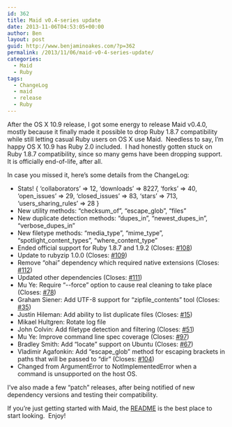 ```yaml
---
id: 362
title: Maid v0.4-series update
date: 2013-11-06T04:53:05+00:00
author: Ben
layout: post
guid: http://www.benjaminoakes.com/?p=362
permalink: /2013/11/06/maid-v0-4-series-update/
categories:
  - Maid
  - Ruby
tags:
  - ChangeLog
  - maid
  - release
  - Ruby
---
```

After the OS X 10.9 release, I got some energy to release Maid v0.4.0, mostly because it finally made it possible to drop Ruby 1.8.7 compatibility while still letting casual Ruby users on OS X use Maid.  Needless to say, I&#8217;m happy OS X 10.9 has Ruby 2.0 included.  I had honestly gotten stuck on Ruby 1.8.7 compatibility, since so many gems have been dropping support.  It is officially end-of-life, after all.

In case you missed it, here&#8217;s some details from the ChangeLog:

  * Stats! { &#8216;collaborators&#8217; => 12, &#8216;downloads&#8217; => 8227, &#8216;forks&#8217; => 40, &#8216;open\_issues&#8217; => 29, &#8216;closed\_issues&#8217; => 83, &#8216;stars&#8217; => 713, &#8216;users\_sharing\_rules&#8217; => 28 }
  * New utility methods: &#8220;checksum\_of&#8221;, &#8220;escape\_glob&#8221;, &#8220;files&#8221;
  * New duplicate detection methods: &#8220;dupes\_in&#8221;, &#8220;newest\_dupes\_in&#8221;, &#8220;verbose\_dupes_in&#8221;
  * New filetype methods: &#8220;media\_type&#8221;, &#8220;mime\_type&#8221;, &#8220;spotlight\_content\_types&#8221;, &#8220;where\_content\_type&#8221;
  * Ended official support for Ruby 1.8.7 and 1.9.2 (Closes: [#108](https://github.com/benjaminoakes/maid/issues/108 "Drop support for 1.8.7"))
  * Update to rubyzip 1.0.0 (Closes: [#109](https://github.com/benjaminoakes/maid/issues/109 "Update to rubyzip 1.0.0"))
  * Remove &#8220;ohai&#8221; dependency which required native extensions (Closes: [#112](https://github.com/benjaminoakes/maid/issues/112 "Remove ohai dependency"))
  * Updated other dependencies (Closes: [#111](https://github.com/benjaminoakes/maid/issues/111 "Update dependencies"))
  * Mu Ye: Require &#8220;--force&#8221; option to cause real cleaning to take place (Closes: [#78](https://github.com/benjaminoakes/maid/issues/78 "Require option to cause real cleaning to take place"))
  * Graham Siener: Add UTF-8 support for &#8220;zipfile_contents&#8221; tool (Closes: [#35](https://github.com/benjaminoakes/maid/issues/35 "OSX zipfile extraction tool fails on zip files with UTF8 characters"))
  * Justin Hileman: Add ability to list duplicate files (Closes: [#15](https://github.com/benjaminoakes/maid/issues/15 "Add ability to list duplicate files"))
  * Mikael Hultgren: Rotate log file
  * John Colvin: Add filetype detection and filtering (Closes: [#51](https://github.com/benjaminoakes/maid/issues/51 "Add filetype detection"))
  * Mu Ye: Improve command line spec coverage (Closes: [#97](https://github.com/benjaminoakes/maid/pull/97 "Add spec for showing version"))
  * Bradley Smith: Add &#8220;locate&#8221; support on Ubuntu (Closes: [#67](https://github.com/benjaminoakes/maid/issues/67 "Add locate support on Ubuntu"))
  * Vladimir Agafonkin: Add &#8220;escape_glob&#8221; method for escaping brackets in paths that will be passed to &#8220;dir&#8221; (Closes: [#104](https://github.com/benjaminoakes/maid/pull/104 "Add escape_glob method for escaping brackets in paths that will be passed to dir"))
  * Changed from ArgumentError to NotImplementedError when a command is unsupported on the host OS.

I&#8217;ve also made a few &#8220;patch&#8221; releases, after being notified of new dependency versions and testing their compatibility.

If you&#8217;re just getting started with Maid, the [README](https://github.com/benjaminoakes/maid) is the best place to start looking.  Enjoy!